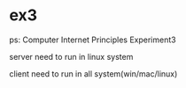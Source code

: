 # ex3

ps: Computer Internet Principles Experiment3

server need to run in linux system

client need to run in all system(win/mac/linux)

